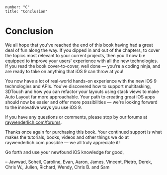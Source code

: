 ```metadata
number: "C"
title: "Conclusion"
```

# Conclusion

We all hope that you've reached the end of this book having had a great deal of fun along the way. If you dipped in and out of the chapters, to cover the topics most relevant to your current projects, then you'll now b e equipped to improve your users' experience with all the new technologies. If you read the book cover-to-cover, well done — you're a coding ninja, and are ready to take on anything that iOS 9 can throw at you!

You now have a lot of real-world hands-on experience with the new iOS 9 technologies and APIs. You've discovered how to support multitasking, 3DTouch and how you can refactor your layouts using stack views to make Auto Layout far more approachable. Your path to creating great iOS apps should now be easier and offer more possibilities — we're looking forward to the innovative ways you use iOS 9.

If you have any questions or comments, please stop by our forums at [raywenderlich.com/forums](http://www.raywenderlich.com/forums/).

Thanks once again for purchasing this book. Your continued support is what makes the tutorials, books, videos and other things we do at raywenderlich.com possible — we all truly appreciate it!

Go forth and use your newfound iOS knowledge for good,

– Jawwad, Soheil, Caroline, Evan, Aaron, James, Vincent, Pietro, Derek, Chris W., Julien, Richard, Wendy, Chris B. and Sam
